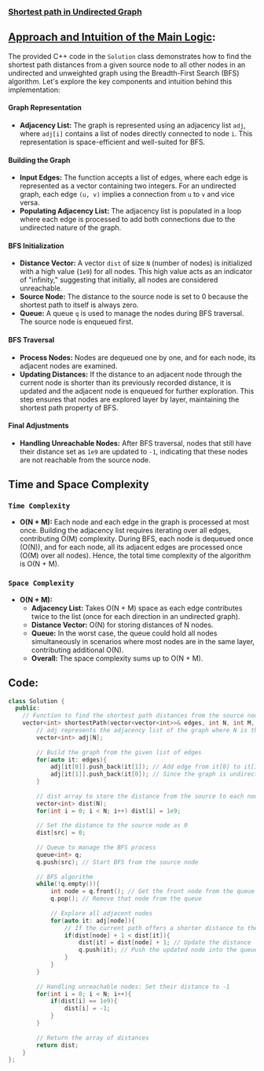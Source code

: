 ### [Shortest path in Undirected Graph](https://www.geeksforgeeks.org/problems/shortest-path-in-undirected-graph-having-unit-distance/1)

## [Approach and Intuition of the Main Logic](https://takeuforward.org/data-structure/shortest-path-in-undirected-graph-with-unit-distance-g-28/):

The provided C++ code in the `Solution` class demonstrates how to find the shortest path distances from a given source node to all other nodes in an undirected and unweighted graph using the Breadth-First Search (BFS) algorithm. Let's explore the key components and intuition behind this implementation:

#### Graph Representation
- **Adjacency List:** The graph is represented using an adjacency list `adj`, where `adj[i]` contains a list of nodes directly connected to node `i`. This representation is space-efficient and well-suited for BFS.

#### Building the Graph
- **Input Edges:** The function accepts a list of edges, where each edge is represented as a vector containing two integers. For an undirected graph, each edge `(u, v)` implies a connection from `u` to `v` and vice versa.
- **Populating Adjacency List:** The adjacency list is populated in a loop where each edge is processed to add both connections due to the undirected nature of the graph.

#### BFS Initialization
- **Distance Vector:** A vector `dist` of size `N` (number of nodes) is initialized with a high value (`1e9`) for all nodes. This high value acts as an indicator of "infinity," suggesting that initially, all nodes are considered unreachable.
- **Source Node:** The distance to the source node is set to 0 because the shortest path to itself is always zero.
- **Queue:** A queue `q` is used to manage the nodes during BFS traversal. The source node is enqueued first.

#### BFS Traversal
- **Process Nodes:** Nodes are dequeued one by one, and for each node, its adjacent nodes are examined.
- **Updating Distances:** If the distance to an adjacent node through the current node is shorter than its previously recorded distance, it is updated and the adjacent node is enqueued for further exploration. This step ensures that nodes are explored layer by layer, maintaining the shortest path property of BFS.

#### Final Adjustments
- **Handling Unreachable Nodes:** After BFS traversal, nodes that still have their distance set as `1e9` are updated to `-1`, indicating that these nodes are not reachable from the source node.

## Time and Space Complexity

### `Time Complexity`
- **O(N + M):** Each node and each edge in the graph is processed at most once. Building the adjacency list requires iterating over all edges, contributing O(M) complexity. During BFS, each node is dequeued once (O(N)), and for each node, all its adjacent edges are processed once (O(M) over all nodes). Hence, the total time complexity of the algorithm is O(N + M).

### `Space Complexity`
- **O(N + M):**
  - **Adjacency List:** Takes O(N + M) space as each edge contributes twice to the list (once for each direction in an undirected graph).
  - **Distance Vector:** O(N) for storing distances of N nodes.
  - **Queue:** In the worst case, the queue could hold all nodes simultaneously in scenarios where most nodes are in the same layer, contributing additional O(N).
  - **Overall:** The space complexity sums up to O(N + M).

## Code:
```cpp
class Solution {
  public:
    // Function to find the shortest path distances from the source node to all other nodes in an unweighted graph
    vector<int> shortestPath(vector<vector<int>>& edges, int N, int M, int src){
        // adj represents the adjacency list of the graph where N is the number of nodes
        vector<int> adj[N];
        
        // Build the graph from the given list of edges
        for(auto it: edges){
            adj[it[0]].push_back(it[1]); // Add edge from it[0] to it[1]
            adj[it[1]].push_back(it[0]); // Since the graph is undirected, add edge from it[1] to it[0] as well
        }
        
        // dist array to store the distance from the source to each node, initialized to a large value (1e9 here simulates infinity)
        vector<int> dist(N);
        for(int i = 0; i < N; i++) dist[i] = 1e9;
        
        // Set the distance to the source node as 0
        dist[src] = 0;
        
        // Queue to manage the BFS process
        queue<int> q;
        q.push(src); // Start BFS from the source node
        
        // BFS algorithm
        while(!q.empty()){
            int node = q.front(); // Get the front node from the queue
            q.pop(); // Remove that node from the queue
            
            // Explore all adjacent nodes
            for(auto it: adj[node]){
                // If the current path offers a shorter distance to the adjacent node, update it and push to queue
                if(dist[node] + 1 < dist[it]){
                    dist[it] = dist[node] + 1; // Update the distance
                    q.push(it); // Push the updated node into the queue for further exploration
                }
            }
        }
        
        // Handling unreachable nodes: Set their distance to -1
        for(int i = 0; i < N; i++){
            if(dist[i] == 1e9){
                dist[i] = -1;
            }
        }
        
        // Return the array of distances
        return dist;
    }
};
```
